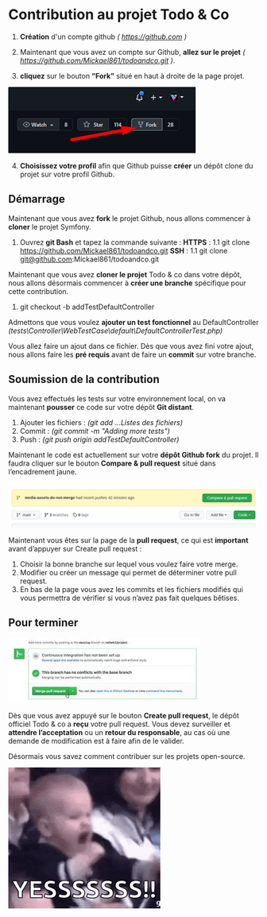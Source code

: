 # Contribution au projet Todo & Co

1. **Création** d'un compte github *( https://github.com )*

2. Maintenant que vous avez un compte sur Github, **allez sur le projet**
    *( https://github.com/Mickael861/todoandco.git )*.

3. **cliquez** sur le bouton **“Fork”** situé en haut à droite de la page projet.

![GitHub bouton "fork"](/public/img/btn-fork.png)

4. **Choisissez votre profil** afin que Github puisse **créer** un dépôt clone du projet sur votre profil Github.

## Démarrage

Maintenant que vous avez **fork** le projet Github, nous allons commencer à **cloner** le projet Symfony.

1. Ouvrez **git Bash** et tapez la commande suivante : 
**HTTPS** :
1.1 git clone https://github.com/Mickael861/todoandco.git
**SSH** :
1.1 git clone git@github.com:Mickael861/todoandco.git

Maintenant que vous avez **cloner le projet** Todo & co dans votre dépôt, nous allons désormais commencer à **créer une branche** spécifique pour cette contribution.

1. git checkout -b addTestDefaultController

Admettons que vous voulez **ajouter un test fonctionnel** au DefaultController
*(tests\Controller\WebTestCase\default\DefaultControllerTest.php)*

Vous allez faire un ajout dans ce fichier. Dès que vous avez fini votre ajout, nous allons faire les **pré requis** avant de faire un **commit** sur votre branche.

## Soumission de la contribution

Vous avez effectués les tests sur votre environnement local, on va maintenant **pousser** ce code sur votre dépôt **Git distant**.

1. Ajouter les fichiers : *(git add ...Listes des fichiers)*
2. Commit : *(git commit -m "Adding more tests")*
3. Push : *(git push origin addTestDefaultController)*

Maintenant le code est actuellement sur votre **dépôt Github fork** du projet. Il faudra cliquer sur le bouton **Compare & pull request** situé dans l’encadrement jaune.

![GitHub bouton "Compare & pull request"](/public/img/pull-request.png)

Maintenant vous êtes sur la page de la **pull request**, ce qui est **important** avant d’appuyer sur Create pull request :

1. Choisir la bonne branche sur lequel vous voulez faire votre merge.
2. Modifier ou créer un message qui permet de déterminer votre pull request.
3. En bas de la page vous avez les commits et les fichiers modifiés qui vous permettra de vérifier si vous n’avez pas fait quelques bêtises.

## Pour terminer

![GitHub bouton "Compare & pull request"](/public/img/merge-pull-request.jpg)

Dès que vous avez appuyé sur le bouton **Create pull request**, le dépôt officiel Todo & co a **reçu** votre pull request. Vous devez surveiller et **attendre l’acceptation** ou un **retour du responsable**, au cas où une demande de modification est à faire afin de le valider.

Désormais vous savez comment contribuer sur les projets open-source.

![GitHub bouton "Compare & pull request"](/public/img/giphy.gif)